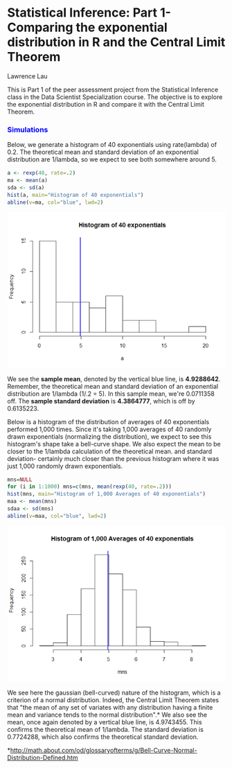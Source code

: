 # Statistical Inference: Part 1- Comparing the exponential distribution in R and the Central Limit Theorem 
Lawrence Lau  

This is Part 1 of the peer assessment project from the Statistical Inference class in the Data Scientist Specialization course.  The objective is to explore the exponential distribution in R and compare it with the Central Limit Theorem.  

### <font color=blue> Simulations </font>

Below, we generate a histogram of 40 exponentials using rate(lambda) of 0.2.  The theoretical mean and standard deviation of an exponential distribution are 1/lambda, so we expect to see both somewhere around 5.  

```r
a <- rexp(40, rate=.2)
ma <- mean(a)
sda <- sd(a)
hist(a, main="Histogram of 40 exponentials")
abline(v=ma, col="blue", lwd=2)
```

![](StatInfProjPt1_files/figure-html/unnamed-chunk-1-1.png) 

We see the **sample mean**, denoted by the vertical blue line, is **4.9288642**. Remember, the theoretical mean and standard deviation of an exponential distribution are 1/lambda (1/.2 = 5). In this sample mean, we're 0.0711358 off. The **sample standard deviation** is **4.3864777**, which is off by 0.6135223.  

Below is a histogram of the distribution of averages of 40 exponentials performed 1,000 times. Since it's taking 1,000 averages of 40 randomly drawn exponentials (normalizing the distribution), we expect to see this histogram's shape take a bell-curve shape.  We also expect the mean to be closer to the 1/lambda calculation of the theoretical mean. and standard deviation-  certainly much closer than the previous histogram where it was just 1,000 randomly drawn exponentials.  

```r
mns=NULL
for (i in 1:1000) mns=c(mns, mean(rexp(40, rate=.2)))
hist(mns, main="Histogram of 1,000 Averages of 40 exponentials")
maa <- mean(mns)
sdaa <- sd(mns)
abline(v=maa, col="blue", lwd=2)
```

![](StatInfProjPt1_files/figure-html/unnamed-chunk-2-1.png) 

We see here the gaussian (bell-curved) nature of the histogram, which is a criterion of a normal distribution.  Indeed, the Central Limit Theorem states that "the mean of any set of variates with any distribution having a finite mean and variance tends to the normal distribution".* We also see the mean, once again denoted by a vertical blue line, is 4.9743455. This confirms the theoretical mean of 1/lambda.  The standard deviation is 0.7724288, which also confirms the theoretical standard deviation.   



*http://math.about.com/od/glossaryofterms/g/Bell-Curve-Normal-Distribution-Defined.htm
